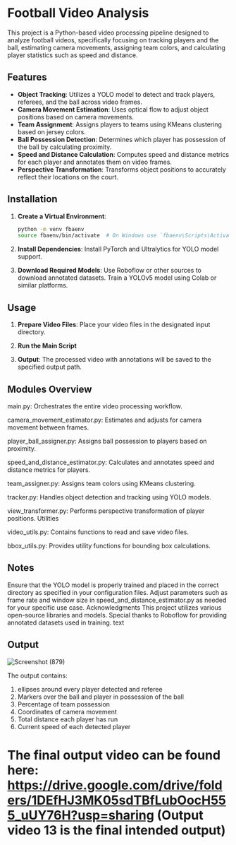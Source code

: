 # Football Video Analysis

This project is a Python-based video processing pipeline designed to analyze football videos, specifically focusing on tracking players and the ball, estimating camera movements, assigning team colors, and calculating player statistics such as speed and distance.

## Features

- **Object Tracking**: Utilizes a YOLO model to detect and track players, referees, and the ball across video frames.
- **Camera Movement Estimation**: Uses optical flow to adjust object positions based on camera movements.
- **Team Assignment**: Assigns players to teams using KMeans clustering based on jersey colors.
- **Ball Possession Detection**: Determines which player has possession of the ball by calculating proximity.
- **Speed and Distance Calculation**: Computes speed and distance metrics for each player and annotates them on video frames.
- **Perspective Transformation**: Transforms object positions to accurately reflect their locations on the court.

## Installation

1. **Create a Virtual Environment**:
   ```bash
   python -m venv fbaenv
   source fbaenv/bin/activate  # On Windows use `fbaenv\Scripts\Activate`

2. **Install Dependencies**:
Install PyTorch and Ultralytics for YOLO model support.


3. **Download Required Models**:
Use Roboflow or other sources to download annotated datasets.
Train a YOLOv5 model using Colab or similar platforms.


## Usage
1. **Prepare Video Files**:
Place your video files in the designated input directory.

2. **Run the Main Script**


3. **Output**:
The processed video with annotations will be saved to the specified output path.


## Modules Overview
main.py: Orchestrates the entire video processing workflow.

camera_movement_estimator.py: Estimates and adjusts for camera movement between frames.

player_ball_assigner.py: Assigns ball possession to players based on proximity.

speed_and_distance_estimator.py: Calculates and annotates speed and distance metrics for players.

team_assigner.py: Assigns team colors using KMeans clustering.

tracker.py: Handles object detection and tracking using YOLO models.

view_transformer.py: Performs perspective transformation of player positions.
Utilities

video_utils.py: Contains functions to read and save video files.

bbox_utils.py: Provides utility functions for bounding box calculations.


## Notes
Ensure that the YOLO model is properly trained and placed in the correct directory as specified in your configuration files.
Adjust parameters such as frame rate and window size in speed_and_distance_estimator.py as needed for your specific use case.
Acknowledgments
This project utilizes various open-source libraries and models. Special thanks to Roboflow for providing annotated datasets used in training.
text

## Output
![Screenshot (879)](https://github.com/user-attachments/assets/19560946-685f-4b88-b1d7-e3dff9856a14)

The output contains:
   1. ellipses around every player detected and referee
   2. Markers over the ball and player in possession of the ball
   3. Percentage of team possession
   4. Coordinates of camera movement
   5. Total distance each player has run
   6. Current speed of each detected player

# The final output video can be found here: https://drive.google.com/drive/folders/1DEfHJ3MK05sdTBfLubOocH555_uUY76H?usp=sharing (Output video 13 is the final intended output)




